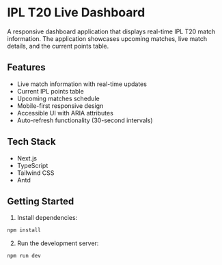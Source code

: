 # IPL T20 Live Dashboard

A responsive dashboard application that displays real-time IPL T20 match information. The application showcases upcoming matches, live match details, and the current points table.

## Features

- Live match information with real-time updates
- Current IPL points table
- Upcoming matches schedule
- Mobile-first responsive design
- Accessible UI with ARIA attributes
- Auto-refresh functionality (30-second intervals)

## Tech Stack

- Next.js
- TypeScript
- Tailwind CSS
- Antd

## Getting Started

1. Install dependencies:

```bash
npm install
```

2. Run the development server:

```bash
npm run dev
```
